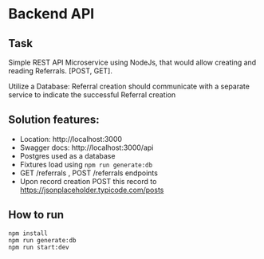# Backend API

## Task

Simple REST API Microservice using NodeJs, that would allow creating and reading Referrals. [POST, GET].

Utilize a Database: Referral creation should communicate with a separate service to indicate the successful Referral creation

## Solution features:

- Location: http://localhost:3000
- Swagger docs: http://localhost:3000/api
- Postgres used as a database
- Fixtures load using `npm run generate:db`
- GET /referrals , POST /referrals endpoints
- Upon record creation POST this record to https://jsonplaceholder.typicode.com/posts

## How to run

```
npm install
npm run generate:db
npm run start:dev
```
